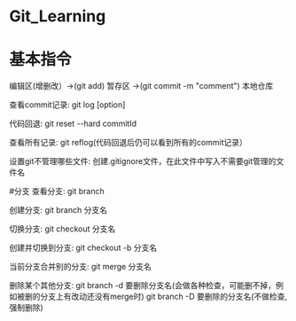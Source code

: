 # Git_Learning
# 基本指令
编辑区(增删改）->(git add) 暂存区 ->(git commit -m "comment") 本地仓库

查看commit记录: git log [option]

代码回退: git reset --hard commitId

查看所有记录: git reflog(代码回退后仍可以看到所有的commit记录）

设置git不管理哪些文件: 创建.gitignore文件，在此文件中写入不需要git管理的文件名

#分支
查看分支: git branch

创建分支: git branch 分支名

切换分支: git checkout 分支名

创建并切换到分支: git checkout -b 分支名

当前分支合并别的分支: git merge 分支名

删除某个其他分支: git branch -d 要删除分支名(会做各种检查，可能删不掉，例如被删的分支上有改动还没有merge时)
               git branch -D 要删除的分支名(不做检查, 强制删除)

